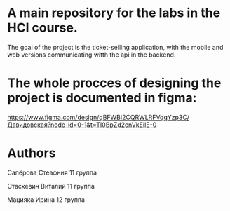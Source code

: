 # A main repository for the labs in the HCI course.

The goal of the project is the ticket-selling application, with the mobile and web versions communicating witth the api in the backend.

# The whole procces of designing the project is documented in figma:

https://www.figma.com/design/qBFWBi2CQRWLRFVqqYzp3C/Давидовская?node-id=0-1&t=TI0BpZd2cnVkEiIE-0

# Authors
Сапёрова Стеафния 11 группа

Стаскевич Виталий 11 группа

Мацияка Ирина 12 группа
